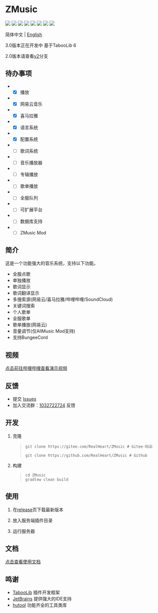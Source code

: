 # ZMusic

![][java]
![][kotlin]
[![][license]](LICENSE)
![][release]
[![][downloads]](../../releases)
![][players]
![][servers]
![][tested-versions]

简体中文 | [English](README_EN.md)

3.0版本正在开发中 基于TabooLib 6

2.0版本请查看[v2](../../tree/v2/)分支

## 待办事项
* - [x] 播放
* - [x] 网易云音乐
* - [x] 喜马拉雅
* - [x] 语言系统
* - [x] 配置系统
* - [ ] 歌词系统
* - [ ] 音乐播放器
* - [ ] 专辑播放
* - [ ] 歌单播放
* - [ ] 全服队列
* - [ ] 可扩展平台
* - [ ] 数据库支持
* - [ ] ZMusic Mod

## 简介

这是一个功能强大的音乐系统，支持以下功能。

* 全服点歌
* 单独播放
* 歌词显示
* 歌词翻译显示
* 多搜索源(网易云/喜马拉雅/哔哩哔哩/SoundCloud)
* 关键词搜索
* 个人歌单
* 全服歌单
* 歌单播放(网易云)
* 音量调节(仅AllMusic Mod支持)
* 支持BungeeCord

## 视频

[点击前往哔哩哔哩查看演示视频](https://www.bilibili.com/video/av92156922)

## 反馈

* 提交 [Issues](../../issues)
* 加入交流群：[1032722724](https://jq.qq.com/?_wv=1027&k=5oIs7cc) 反馈

## 开发

1. 克隆

   > ```shell
   > git clone https://gitee.com/RealHeart/ZMusic # Gitee-码云
   > ```
   > ```shell
   > git clone https://github.com/RealHeart/ZMusic # Github
   > ```

2. 构建

   > ```shell
   > cd ZMusic
   > gradlew clean build
   > ```

## 使用

1. 在[release](../../releases)页下载最新版本

2. 放入服务端插件目录

3. 运行服务器

## 文档

[点击查看使用文档](https://zmusic.zhenxin.xyz/)

## 鸣谢

* [TabooLib](https://github.com/TabooLib/TabooLib) 插件开发框架
* [JetBrains](https://www.jetbrains.com/zh-cn/) 提供强大的IDE支持
* [hutool](https://hutool.cn/) 功能齐全的工具类库


[java]: https://img.shields.io/badge/java-1.8-blue

[kotlin]: https://img.shields.io/badge/kotlin-1.6.20-blue

[license]: https://img.shields.io/github/license/RealHeart/ZMusic?color=blue

[players]: https://img.shields.io/bstats/players/7291

[servers]: https://img.shields.io/bstats/servers/7291

[tested-versions]: https://img.shields.io/spiget/tested-versions/83027

[release]: https://img.shields.io/github/v/release/RealHeart/ZMusic

[downloads]: https://img.shields.io/github/downloads/RealHeart/ZMusic/total?color=blue

